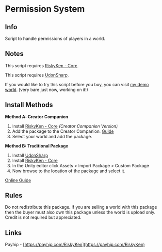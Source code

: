 # Permission System

## Info

Script to handle permissions of players in a world.

## Notes

This script requires [RiskyKen - Core](https://payhip.com/b/cg4tN).

This script requires [UdonSharp](https://github.com/vrchat-community/UdonSharp/releases/).

If you would like to try this script before you buy, you can visit [my demo world](https://vrchat.com/home/launch?worldId=wrld_c220f9c7-f451-403b-bfae-89165c0eca5d&instanceId=0). (very bare just now, working on it!) 

## Install Methods

**Method A:  Creator Companion**

1. Install [RiskyKen - Core](https://payhip.com/b/cg4tN) *(Creator Companion Version)*
2. Add the package to the Creator Companion. [Guide](https://docs.google.com/document/d/1u4XdBijIuOShECT0Nvwb43c_BHeK4vfTMugFvlvQO54/edit?usp=share_link)
3. Select your world and add the package.

**Method B: Traditional Package**

1. Install [UdonSharp](https://github.com/vrchat-community/UdonSharp/releases/)
2. Install [RiskyKen - Core](https://payhip.com/b/cg4tN)
3. In the Unity editor click Assets > Import Package > Custom Package
4. Now browse to the location of the package and select it.

[Online Guide](https://docs.google.com/document/d/1yboKFSFRh2EmqESxKq5EaR8c1rdlEN4MOUtkxcWexD8/edit?usp=share_link)

## Rules

Do not redistribute this package.
If you are selling a world with this package then the buyer must also own this package unless the world is upload only.
Credit is not required but appreciated.

## Links

Payhip - [https://payhip.com/RiskyKen](https://payhip.com/RiskyKen)